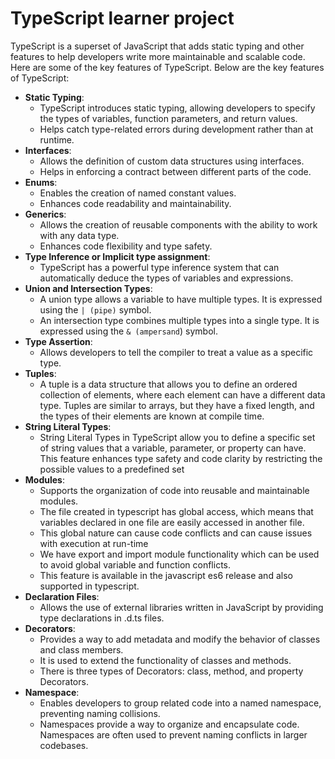 # TypeScript learner project
TypeScript is a superset of JavaScript that adds static typing and other features to help developers write more maintainable and scalable code. Here are some of the key features of TypeScript. Below are the key features of TypeScript:
- **Static Typing**:
    - TypeScript introduces static typing, allowing developers to specify the types of variables, function parameters, and return values.
    - Helps catch type-related errors during development rather than at runtime.
- **Interfaces**:
    - Allows the definition of custom data structures using interfaces.
    - Helps in enforcing a contract between different parts of the code.
- **Enums**:
    - Enables the creation of named constant values.
    - Enhances code readability and maintainability.
- **Generics**:
    - Allows the creation of reusable components with the ability to work with any data type.
    - Enhances code flexibility and type safety.
- **Type Inference or Implicit type assignment**:
    - TypeScript has a powerful type inference system that can automatically deduce the types of variables and expressions.
- **Union and Intersection Types**:
    - A union type allows a variable to have multiple types. It is expressed using the `| (pipe)` symbol.
    - An intersection type combines multiple types into a single type. It is expressed using the `& (ampersand`) symbol.
- **Type Assertion**:
    - Allows developers to tell the compiler to treat a value as a specific type.
- **Tuples**:
    - A tuple is a data structure that allows you to define an ordered collection of elements, where each element can have a different data type. Tuples are similar to arrays, but they have a fixed length, and the types of their elements are known at compile time.
- **String Literal Types**:
    - String Literal Types in TypeScript allow you to define a specific set of string values that a variable, parameter, or property can have. This feature enhances type safety and code clarity by restricting the possible values to a predefined set
- **Modules**:
    - Supports the organization of code into reusable and maintainable modules.
    - The file created in typescript has global access, which means that variables declared in one file are easily accessed in another file.
    - This global nature can cause code conflicts and can cause issues with execution at run-time
    - We  have export and import module functionality which can be used to avoid global variable and function conflicts.
    - This feature is available in the javascript es6 release and also supported in typescript.
- **Declaration Files**:
    - Allows the use of external libraries written in JavaScript by providing type declarations in .d.ts files.
- **Decorators**:
    - Provides a way to add metadata and modify the behavior of classes and class members.
    - It is used to extend the functionality of classes and methods.
    - There is three types of Decorators: class, method, and property Decorators.
- **Namespace**:
    - Enables developers to group related code into a named namespace, preventing naming collisions.
    - Namespaces provide a way to organize and encapsulate code. Namespaces are often used to prevent naming conflicts in larger codebases.
